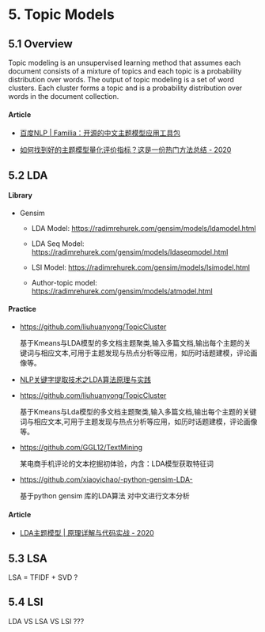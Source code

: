 
# 5. Topic Models

## 5.1 Overview

Topic modeling is an unsupervised learning method that assumes each document consists of a mixture of topics and each topic is a probability distribution over words. The output of topic modeling is a set of word clusters. Each cluster forms a topic and is a probability distribution over words in the document collection.

#### Article

- [百度NLP | Familia：开源的中文主题模型应用工具包](http://baijiahao.baidu.com/s?id=1574779177327287)

- [如何找到好的主题模型量化评价指标？这是一份热门方法总结 - 2020](https://mp.weixin.qq.com/s?__biz=MzA3MzI4MjgzMw==&mid=2650779800&idx=3&sn=28837b7d0905359837c1c1bf3061dd7b)


## 5.2 LDA

#### Library

- Gensim

    - LDA Model: <https://radimrehurek.com/gensim/models/ldamodel.html>

    - LDA Seq Model: <https://radimrehurek.com/gensim/models/ldaseqmodel.html>

    - LSI Model: <https://radimrehurek.com/gensim/models/lsimodel.html>

    - Author-topic model: <https://radimrehurek.com/gensim/models/atmodel.html>

#### Practice

- <https://github.com/liuhuanyong/TopicCluster>

    基于Kmeans与LDA模型的多文档主题聚类,输入多篇文档,输出每个主题的关键词与相应文本,可用于主题发现与热点分析等应用，如历时话题建模，评论画像等。

- [NLP关键字提取技术之LDA算法原理与实践](https://mp.weixin.qq.com/s?__biz=MzI3ODgwODA2MA==&mid=2247486904&idx=2&sn=aaa7144227625b137c11a655b2aa10da)

- <https://github.com/liuhuanyong/TopicCluster>

    基于Kmeans与Lda模型的多文档主题聚类,输入多篇文档,输出每个主题的关键词与相应文本,可用于主题发现与热点分析等应用，如历时话题建模，评论画像等。

- <https://github.com/GGL12/TextMining>

    某电商手机评论的文本挖掘初体验，内含：LDA模型获取特征词

- <https://github.com/xiaoyichao/-python-gensim-LDA->

    基于python gensim 库的LDA算法 对中文进行文本分析

#### Article

- [LDA主题模型 | 原理详解与代码实战 - 2020](https://mp.weixin.qq.com/s/_WV4Uy8k3JQu__RDK8fBTw)


## 5.3 LSA

LSA = TFIDF + SVD ?


## 5.4 LSI

LDA VS LSA VS LSI ???

